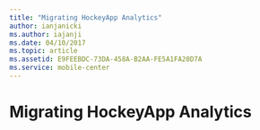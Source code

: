 ```yaml
---
title: "Migrating HockeyApp Analytics"
author: ianjanicki
ms.author: iajanji
ms.date: 04/10/2017
ms.topic: article
ms.assetid: E9FEEBDC-73DA-458A-B2AA-FE5A1FA20D7A
ms.service: mobile-center
---
```


# Migrating HockeyApp Analytics
